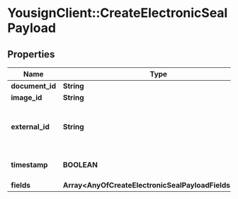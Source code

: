 # YousignClient::CreateElectronicSealPayload

## Properties
Name | Type | Description | Notes
------------ | ------------- | ------------- | -------------
**document_id** | **String** |  | 
**image_id** | **String** |  | [optional] 
**external_id** | **String** | Store a custom id that will be added to webhooks | [optional] 
**timestamp** | **BOOLEAN** |  | [optional] [default to false]
**fields** | **Array&lt;AnyOfCreateElectronicSealPayloadFieldsItems&gt;** |  | 

